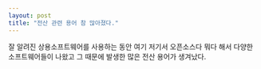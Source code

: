 ```yaml
---
layout: post
title: "전산 관련 용어 참 많아졌다."
---
```



잘 알려진 상용소프트웨어를 사용하는 동안 여기 저기서 오픈소스다 뭐다 해서 다양한 소프트웨어들이 나왔고 그 때문에 발생한 많은 전산 용어가 생겨났다.



